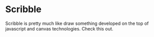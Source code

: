 Scribble
======

Scribble is pretty much like draw something developed on the top of javascript and canvas technologies. Check this out. 